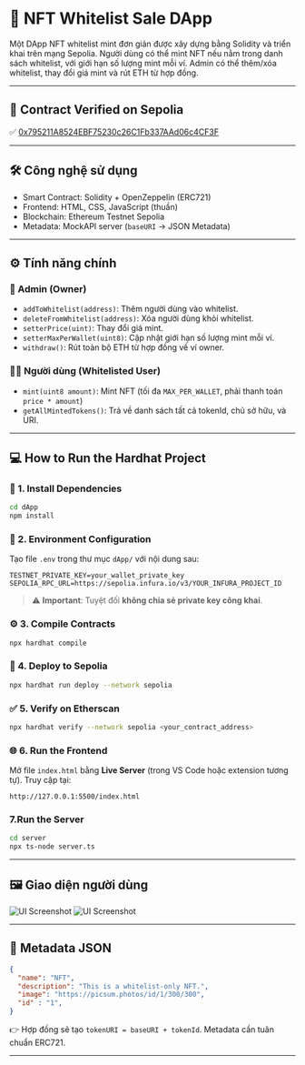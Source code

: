 # 🎨 NFT Whitelist Sale DApp

Một DApp NFT whitelist mint đơn giản được xây dựng bằng Solidity và triển khai trên mạng Sepolia. Người dùng có thể mint NFT nếu nằm trong danh sách whitelist, với giới hạn số lượng mint mỗi ví. Admin có thể thêm/xóa whitelist, thay đổi giá mint và rút ETH từ hợp đồng.

---

## 🔗 Contract Verified on Sepolia

✅ [0x795211A8524EBF75230c26C1Fb337AAd06c4CF3F](https://sepolia.etherscan.io/address/0x795211A8524EBF75230c26C1Fb337AAd06c4CF3F#code)

---

## 🛠️ Công nghệ sử dụng

- Smart Contract: Solidity + OpenZeppelin (ERC721)
- Frontend: HTML, CSS, JavaScript (thuần)
- Blockchain: Ethereum Testnet Sepolia
- Metadata: MockAPI server (`baseURI` → JSON Metadata)

---

## ⚙️ Tính năng chính

### 👑 Admin (Owner)
- `addToWhitelist(address)`: Thêm người dùng vào whitelist.
- `deleteFromWhitelist(address)`: Xóa người dùng khỏi whitelist.
- `setterPrice(uint)`: Thay đổi giá mint.
- `setterMaxPerWallet(uint8)`: Cập nhật giới hạn số lượng mint mỗi ví.
- `withdraw()`: Rút toàn bộ ETH từ hợp đồng về ví owner.

### 🧑‍🎨 Người dùng (Whitelisted User)
- `mint(uint8 amount)`: Mint NFT (tối đa `MAX_PER_WALLET`, phải thanh toán `price * amount`)
- `getAllMintedTokens()`: Trả về danh sách tất cả tokenId, chủ sở hữu, và URI.

---

## 💻 How to Run the Hardhat Project

### 🔧 1. Install Dependencies

```bash
cd dApp
npm install
````

### 🔐 2. Environment Configuration

Tạo file `.env` trong thư mục `dApp/` với nội dung sau:

```env
TESTNET_PRIVATE_KEY=your_wallet_private_key
SEPOLIA_RPC_URL=https://sepolia.infura.io/v3/YOUR_INFURA_PROJECT_ID
```

> ⚠️ **Important**: Tuyệt đối **không chia sẻ private key công khai**.

### ⚙️ 3. Compile Contracts

```bash
npx hardhat compile
```

### 🚀 4. Deploy to Sepolia

```bash
npx hardhat run deploy --network sepolia
```

### ✅ 5. Verify on Etherscan

```bash
npx hardhat verify --network sepolia <your_contract_address>
```

### 🌐 6. Run the Frontend

Mở file `index.html` bằng **Live Server** (trong VS Code hoặc extension tương tự). Truy cập tại:

```
http://127.0.0.1:5500/index.html
```

### 7.Run the Server


```bash
cd server
npx ts-node server.ts
````

---

## 🖼️ Giao diện người dùng

![UI Screenshot](./image/image1.png)
![UI Screenshot](./image/image2.png)

---

## 🧾 Metadata JSON

```json
{
  "name": "NFT",
  "description": "This is a whitelist-only NFT.",
  "image": "https://picsum.photos/id/1/300/300",
  "id" : "1",
}
```

👉 Hợp đồng sẽ tạo `tokenURI = baseURI + tokenId`. Metadata cần tuân chuẩn ERC721.

---
